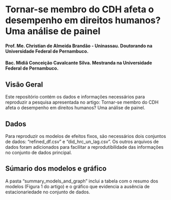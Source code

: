 # Tornar-se membro do CDH afeta o desempenho em direitos humanos? Uma análise de painel

#### Prof. Me. Christian de Almeida Brandão - Uninassau. Doutorando na Universidade Federal de Pernambuco.

#### Bac. Midiã Conceição Cavalcante Silva. Mestranda na Universidade Federal de Pernambuco.

## Visão Geral
Este repositório contém os dados e informações necessários para reproduzir a pesquisa apresentada no artigo: Tornar-se membro do CDH afeta o desempenho em direitos humanos? Uma análise de painel.
## Dados
Para reproduzir os modelos de efeitos fixos, são necessários dois conjuntos de dados: “refined_df.csv” e “did_hrc_un_lag.csv”. Os outros arquivos de dados foram adicionados para facilitar a reprodutibilidade das informações no conjunto de dados principal.
## Súmario dos modelos e gráfico
A pasta “summary_models_and_graph” inclui a tabela com o resumo dos modelos (Figura 1 do artigo) e o gráfico que evidencia a ausência de estacionariedade no conjunto de dados.
